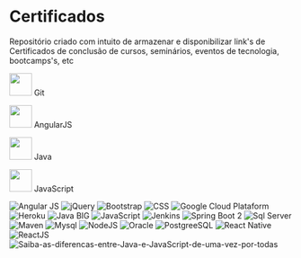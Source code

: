 # Certificados
Repositório criado com intuito de armazenar e disponibilizar link's de Certificados de conclusão de cursos, seminários, eventos de tecnologia, bootcamps's, etc


<img src="https://cdn.jsdelivr.net/gh/devicons/devicon/icons/git/git-original.svg" width="40" height="40"/> Git 

<img src="https://cdn.jsdelivr.net/gh/devicons/devicon/icons/angularjs/angularjs-original.svg" width="40" height="40"/> AngularJS

<img src="https://cdn.jsdelivr.net/gh/devicons/devicon/icons/java/java-original-wordmark.svg" width="40" height="40"/> Java

<img src="https://cdn.jsdelivr.net/gh/devicons/devicon/icons/javascript/javascript-original.svg" width="40" height="40"/> JavaScript
                              
            

![Angular JS](https://user-images.githubusercontent.com/32331120/175646861-85c8f6c7-6510-4bed-8277-75d029f75cda.jpg)
![jQuery](https://user-images.githubusercontent.com/32331120/175646956-e846a12b-a0b0-4440-a0ef-c98b150d7d00.jpg)
![Bootstrap](https://user-images.githubusercontent.com/32331120/175646960-1d0dd91a-4f6e-4630-98bd-f347d4646ff1.jpg)
![CSS](https://user-images.githubusercontent.com/32331120/175646962-d9d59701-4c2e-4f0c-a453-36753e07ac65.jpg)
![Google Cloud Plataform](https://user-images.githubusercontent.com/32331120/175646963-cd0ecba6-46ba-4af2-a1ce-00cb01ab36e2.jpg)
![Heroku](https://user-images.githubusercontent.com/32331120/175646967-99f7fc67-09af-48fc-9733-34a2e3253427.jpg)
![Java BIG](https://user-images.githubusercontent.com/32331120/175646968-74e67372-8c82-4bad-933e-8f52f496c968.png)
![JavaScript](https://user-images.githubusercontent.com/32331120/175646969-6c834c1b-c6d8-407c-8718-075517346ace.jpg)
![Jenkins](https://user-images.githubusercontent.com/32331120/175646971-ab5b5b23-ca1a-4490-871d-dc6fab9ec854.jpg)
![Spring Boot 2](https://user-images.githubusercontent.com/32331120/175647035-2b891c6f-ebee-4029-b593-ac254559e98c.jpg)
![Sql Server](https://user-images.githubusercontent.com/32331120/175647039-104b04d1-5d32-48f5-bc15-fdface822042.jpg)
![Maven](https://user-images.githubusercontent.com/32331120/175647041-d8af057b-66a3-463e-b5ff-6200b6783d83.jpg)
![Mysql](https://user-images.githubusercontent.com/32331120/175647043-078fb0fa-3eb8-4902-9fbb-7842c4afcc80.jpg)
![NodeJS](https://user-images.githubusercontent.com/32331120/175647044-50a86db0-91fb-4a16-a412-cead77ee3a77.png)
![Oracle](https://user-images.githubusercontent.com/32331120/175647045-12a120e1-ab47-404f-80cd-56ae0b77ef2d.jpg)
![PostgreeSQL](https://user-images.githubusercontent.com/32331120/175647046-6cc3fa0d-7276-49c4-877c-ae019a1f8c7f.jpg)
![React Native](https://user-images.githubusercontent.com/32331120/175647048-2dfd28d0-d4f9-45d4-9fe9-9f0f44f6f81a.jpg)
![ReactJS](https://user-images.githubusercontent.com/32331120/175647049-09322071-2f66-4662-bd15-6c3a7922969a.jpg)
![Saiba-as-diferencas-entre-Java-e-JavaScript-de-uma-vez-por-todas](https://user-images.githubusercontent.com/32331120/175647051-16f95906-51b8-4a16-b5b4-04d6b1317ca7.png)
